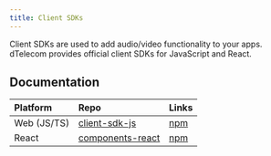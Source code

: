 ```yaml
---
title: Client SDKs
---
```


Client SDKs are used to add audio/video functionality to your apps. dTelecom provides official client SDKs for JavaScript and React.

## Documentation

| Platform            | Repo                                                         | Links                                                        |
| :------------------ | :----------------------------------------------------------- | :----------------------------------------------------------- |
| Web (JS/TS)         | [client-sdk-js](https://github.com/dTelecom/client-sdk-js)    | [npm](https://www.npmjs.com/package/@dtelecom/client-sdk-js) |
| React               | [components-react](https://github.com/dTelecom/components-js)    | [npm](https://www.npmjs.com/package/@dtelecom/components-react)           |

